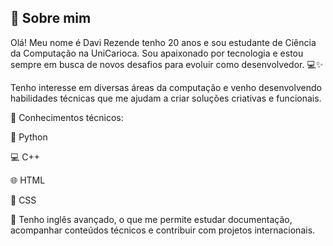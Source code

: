 ## 👋 Sobre mim
Olá! Meu nome é Davi Rezende tenho 20 anos e sou estudante de Ciência da Computação na UniCarioca. Sou apaixonado por tecnologia e estou sempre em busca de novos desafios para evoluir como desenvolvedor. 💻✨

Tenho interesse em diversas áreas da computação e venho desenvolvendo habilidades técnicas que me ajudam a criar soluções criativas e funcionais.

🧠 Conhecimentos técnicos:

🐍 Python 

💻 C++

🌐 HTML

🎨 CSS

📘 Tenho inglês avançado, o que me permite estudar documentação, acompanhar conteúdos técnicos e contribuir com projetos internacionais.
